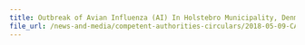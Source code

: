 ```yaml
---
title: Outbreak of Avian Influenza (AI) In Holstebro Municipality, Denmark 
file_url: /news-and-media/competent-authorities-circulars/2018-05-09-CA.pdf
---
```



